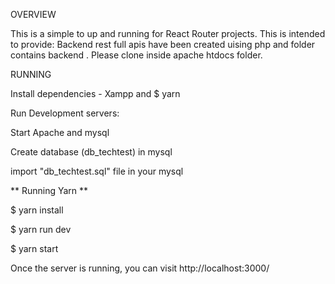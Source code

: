 OVERVIEW

This is a simple  to up and running for React Router projects. This is intended to provide:
Backend rest full apis have been created uising php and folder contains backend .
Please clone inside apache htdocs folder.  


RUNNING

Install dependencies - Xampp and $ yarn 

Run Development servers:

Start  Apache and  mysql

Create database (db_techtest) in mysql 

import "db_techtest.sql" file in your mysql

** Running Yarn **

$ yarn install

$ yarn run dev

$ yarn start

Once the server is running, you can visit http://localhost:3000/
